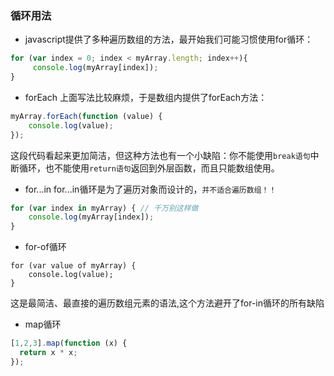 ### 循环用法
- javascript提供了多种遍历数组的方法，最开始我们可能习惯使用for循环：

``` javascript
for (var index = 0; index < myArray.length; index++){
     console.log(myArray[index]);
}
```
- forEach
上面写法比较麻烦，于是数组内提供了forEach方法：

``` javascript
myArray.forEach(function (value) {
    console.log(value);
});
```
这段代码看起来更加简洁，但这种方法也有一个小缺陷：你不能使用`break语句`中断循环，也不能使用`return语句`返回到外层函数，而且只能数组使用。

- for...in
 for...in循环是为了遍历对象而设计的，`并不适合遍历数组！！`
``` javascript
for (var index in myArray) { // 千万别这样做
    console.log(myArray[index]);
}
```

- for-of循环
```
for (var value of myArray) {
    console.log(value);
}
```

这是最简洁、最直接的遍历数组元素的语法,这个方法避开了for-in循环的所有缺陷

- map循环
``` javascript
[1,2,3].map(function (x) {
  return x * x;
});
```
